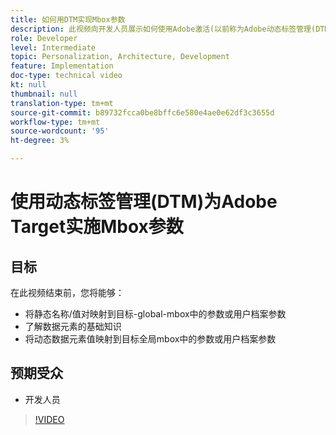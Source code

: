 ```yaml
---
title: 如何用DTM实现Mbox参数
description: 此视频向开发人员展示如何使用Adobe激活(以前称为Adobe动态标签管理(DTM))实现mbox参数。
role: Developer
level: Intermediate
topic: Personalization, Architecture, Development
feature: Implementation
doc-type: technical video
kt: null
thumbnail: null
translation-type: tm+mt
source-git-commit: b89732fcca0be8bffc6e580e4ae0e62df3c3655d
workflow-type: tm+mt
source-wordcount: '95'
ht-degree: 3%

---
```



# 使用动态标签管理(DTM)为Adobe Target实施Mbox参数

## 目标

在此视频结束前，您将能够：

* 将静态名称/值对映射到目标-global-mbox中的参数或用户档案参数
* 了解数据元素的基础知识
* 将动态数据元素值映射到目标全局mbox中的参数或用户档案参数

## 预期受众

* 开发人员

>[!VIDEO](https://video.tv.adobe.com/v/17383/?quality=12)